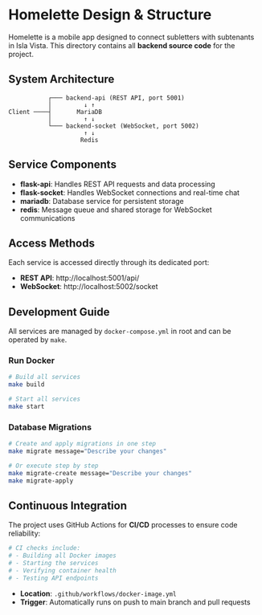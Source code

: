 # Homelette Design & Structure

Homelette is a mobile app designed to connect subletters with subtenants in Isla Vista. This directory contains all **backend source code** for the project.

## System Architecture

```
           ┌─── backend-api (REST API, port 5001)
           │         ↓ ↑
Client ────┤       MariaDB 
           │         ↑ ↓
           └─── backend-socket (WebSocket, port 5002)
                     ↑ ↓
                    Redis
```

## Service Components

- **flask-api**: Handles REST API requests and data processing
- **flask-socket**: Handles WebSocket connections and real-time chat
- **mariadb**: Database service for persistent storage
- **redis**: Message queue and shared storage for WebSocket communications

## Access Methods

Each service is accessed directly through its dedicated port:

- **REST API**: http://localhost:5001/api/
- **WebSocket**: http://localhost:5002/socket

## Development Guide

All services are managed by `docker-compose.yml` in root and can be operated by `make`.

### Run Docker 

```bash
# Build all services
make build

# Start all services
make start
```

### Database Migrations

```bash
# Create and apply migrations in one step
make migrate message="Describe your changes"

# Or execute step by step
make migrate-create message="Describe your changes"
make migrate-apply
```

## Continuous Integration

The project uses GitHub Actions for **CI/CD** processes to ensure code reliability:

```bash
# CI checks include:
# - Building all Docker images
# - Starting the services
# - Verifying container health
# - Testing API endpoints
```

- **Location**: `.github/workflows/docker-image.yml`
- **Trigger**: Automatically runs on push to main branch and pull requests
